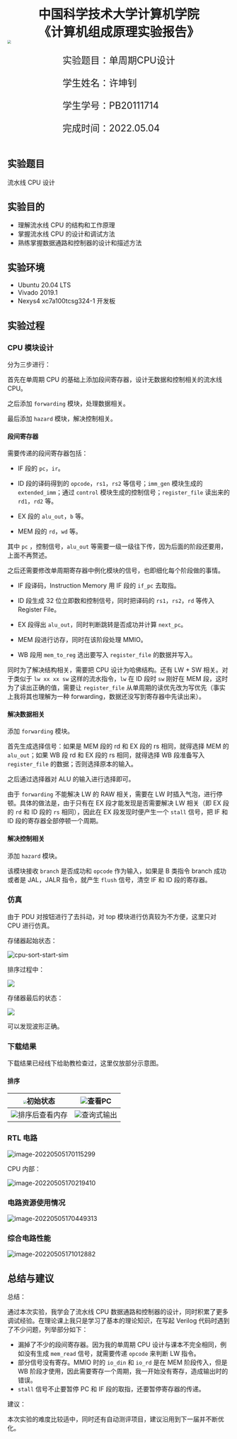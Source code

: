 <div style="text-align:center;font-size:2em;font-weight:bold;margin-top:20%">中国科学技术大学计算机学院</div>

<div style="text-align:center;font-size:2em;font-weight:bold;">《计算机组成原理实验报告》</div>







<img src="logo.png" style="zoom: 50%;" />





<div style="display: flex;flex-direction: column;align-items: center;font-size:1.5em">
<div>
<p>实验题目：单周期CPU设计</p>
<p>学生姓名：许坤钊</p>
<p>学生学号：PB20111714</p>
<p>完成时间：2022.05.04</p>
</div>
</div>




<div style="page-break-after:always"></div>

## 实验题目

流水线 CPU 设计

## 实验目的

+ 理解流水线 CPU 的结构和工作原理
+ 掌握流水线 CPU 的设计和调试方法
+ 熟练掌握数据通路和控制器的设计和描述方法

## 实验环境

+ Ubuntu 20.04 LTS
+ Vivado 2019.1
+ Nexys4 xc7a100tcsg324-1 开发板

## 实验过程

### CPU 模块设计

分为三步进行：

首先在单周期 CPU 的基础上添加段间寄存器，设计无数据和控制相关的流水线 CPU。

之后添加 `forwarding` 模块，处理数据相关。

最后添加 `hazard` 模块，解决控制相关。

#### 段间寄存器

需要传递的段间寄存器包括：

+ IF 段的 `pc`，`ir`。

+ ID 段的译码得到的 `opcode`，`rs1`，`rs2` 等信号；`imm_gen` 模块生成的 `extended_imm`；通过 `control` 模块生成的控制信号；`register_file` 读出来的 `rd1`，`rd2` 等。

+ EX 段的 `alu_out`，`b` 等。

+ MEM 段的 `rd`，`wd` 等。

其中 `pc` ，控制信号，`alu_out` 等需要一级一级往下传，因为后面的阶段还要用，上面不再赘述。

之后还需要修改单周期寄存器中例化模块的信号，也即细化每个阶段做的事情。

+ IF 段译码，Instruction Memory 用 IF 段的 `if_pc` 去取指。

+ ID 段生成 32 位立即数和控制信号，同时把译码的 `rs1`，`rs2`，`rd` 等传入 Register File。

+ EX 段得出 `alu_out`，同时判断跳转是否成功并计算 `next_pc`。

+ MEM 段进行访存，同时在该阶段处理 MMIO。

+ WB 段用 `mem_to_reg` 选出要写入 `register_file` 的数据并写入。

同时为了解决结构相关，需要把 CPU 设计为哈佛结构。还有 LW + SW 相关。对于类似于 `lw xx xx sw` 这样的流水指令，`lw` 在 ID 段时 `sw` 刚好在 MEM 段，这时为了读出正确的值，需要让 `register_file` 从单周期的读优先改为写优先（事实上我将其也理解为一种 forwarding，数据还没写到寄存器中先读出来）。

#### 解决数据相关

添加 `forwarding` 模块。

首先生成选择信号：如果是 MEM 段的 rd 和 EX 段的 rs 相同，就得选择 MEM 的 `alu_out`；如果 WB 段 rd 和   EX 段的 rs 相同，就得选择 WB 段准备写入 `register_file` 的数据；否则选择原本的输入。

之后通过选择器对 ALU 的输入进行选择即可。

由于 `forwarding` 不能解决 LW 的 RAW 相关，需要在 LW 时插入气泡，进行停顿。具体的做法是，由于只有在 EX 段才能发现是否需要解决 LW 相关（即 EX 段的 `rd` 和 ID 段的 `rs` 相同），因此在 EX 段发现时便产生一个 `stall` 信号，把 IF 和 ID 段的寄存器全部停顿一个周期。

#### 解决控制相关

添加 `hazard` 模块。

该模块接收 `branch` 是否成功和 `opcode` 作为输入，如果是 B 类指令 branch 成功或者是 JAL，JALR 指令，就产生 `flush` 信号，清空 IF 和 ID 段的寄存器。

### 仿真

由于 PDU 对按钮进行了去抖动，对 top 模块进行仿真较为不方便，这里只对 CPU 进行仿真。

存储器起始状态：

![cpu-sort-start-sim](images/cpu-sort-start-sim.png)

排序过程中：

![](images/cpu-sort-middle-sim.png)

存储器最后的状态：

![](images/cpu-sort-end-sim.png)

可以发现波形正确。

### 下载结果

下载结果已经线下给助教检查过，这里仅放部分示意图。

#### 排序

| <img src="images/init.png" style="zoom:45%;" />初始状态 | ![](images/chk_pc.png)查看PC  |
| ------------------------------------------------------- | ----------------------------- |
| ![](images/chk.png)排序后查看内存                       | ![](images/mmo.png)查询式输出 |

### RTL 电路

![image-20220505170115299](images/image-20220505170115299.png)

CPU 内部：

![image-20220505170219410](images/image-20220505170219410.png)

### 电路资源使用情况

![image-20220505170449313](images/image-20220505170449313.png)

### 综合电路性能

![image-20220505171012882](images/image-20220505171012882.png)

## 总结与建议

总结：

通过本次实验，我学会了流水线 CPU 数据通路和控制器的设计，同时积累了更多调试经验。在理论课上我只是学习了基本的理论知识，在写起 Verilog 代码时遇到了不少问题，列举部分如下：

+ 漏掉了不少的段间寄存器。因为我的单周期 CPU 设计与课本不完全相同，例如没有生成 `mem_read` 信号，就需要传递 `opcode` 来判断 LW 指令。
+ 部分信号没有寄存。MMIO 时的 `io_din` 和 `io_rd` 是在 MEM 阶段传入，但是 WB 阶段才使用，因此需要寄存一个周期，我一开始没有寄存，造成输出时的错误。
+ `stall` 信号不止要暂停 PC 和 IF 段的取指，还要暂停寄存器的传递。

建议：

本次实验的难度比较适中，同时还有自动测评项目，建议沿用到下一届并不断优化。
